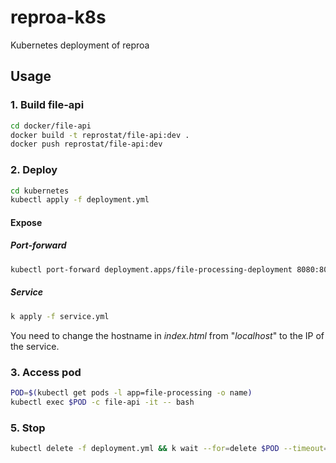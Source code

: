 # reproa-k8s
Kubernetes deployment of reproa

## Usage
### 1. Build file-api
```bash
cd docker/file-api
docker build -t reprostat/file-api:dev .
docker push reprostat/file-api:dev
```

### 2. Deploy
```bash
cd kubernetes
kubectl apply -f deployment.yml
```

#### Expose
##### Port-forward
```bash
kubectl port-forward deployment.apps/file-processing-deployment 8080:8000
```

##### Service
```bash
k apply -f service.yml
```
You need to change the hostname in _index.html_ from "_localhost_" to the IP of the service.

### 3. Access pod
```bash
POD=$(kubectl get pods -l app=file-processing -o name)
kubectl exec $POD -c file-api -it -- bash
```

### 5. Stop
```bash
kubectl delete -f deployment.yml && k wait --for=delete $POD --timeout=60s
```